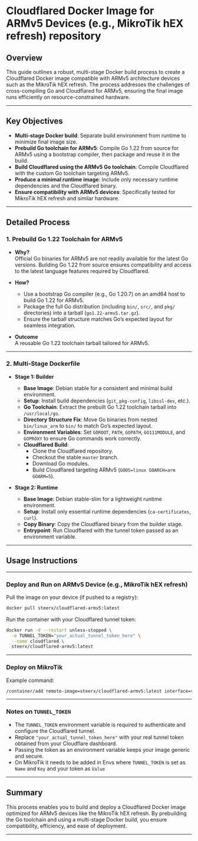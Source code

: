 # Cloudflared Docker Image for ARMv5 Devices (e.g., MikroTik hEX refresh) repository

## Overview

This guide outlines a robust, multi-stage Docker build process to create a Cloudflared Docker image compatible with ARMv5 architecture devices such as the MikroTik hEX refresh. The process addresses the challenges of cross-compiling Go and Cloudflared for ARMv5, ensuring the final image runs efficiently on resource-constrained hardware.

---

## Key Objectives

- **Multi-stage Docker build**: Separate build environment from runtime to minimize final image size.
- **Prebuild Go toolchain for ARMv5**: Compile Go 1.22 from source for ARMv5 using a bootstrap compiler, then package and reuse it in the build.
- **Build Cloudflared using the ARMv5 Go toolchain**: Compile Cloudflared with the custom Go toolchain targeting ARMv5.
- **Produce a minimal runtime image**: Include only necessary runtime dependencies and the Cloudflared binary.
- **Ensure compatibility with ARMv5 devices**: Specifically tested for MikroTik hEX refresh and similar hardware.

---

## Detailed Process

### 1. Prebuild Go 1.22 Toolchain for ARMv5

- **Why?**  
  Official Go binaries for ARMv5 are not readily available for the latest Go versions. Building Go 1.22 from source ensures compatibility and access to the latest language features required by Cloudflared.

- **How?**  
  - Use a bootstrap Go compiler (e.g., Go 1.20.7) on an amd64 host to build Go 1.22 for ARMv5.
  - Package the full Go distribution (including `bin/`, `src/`, and `pkg/` directories) into a tarball (`go1.22-armv5.tar.gz`).
  - Ensure the tarball structure matches Go’s expected layout for seamless integration.

- **Outcome**  
  A reusable Go 1.22 toolchain tarball tailored for ARMv5.

---

### 2. Multi-Stage Dockerfile

- **Stage 1: Builder**

  - **Base Image**: Debian stable for a consistent and minimal build environment.
  - **Setup**: Install build dependencies (`git`, `pkg-config`, `libssl-dev`, etc.).
  - **Go Toolchain**: Extract the prebuilt Go 1.22 toolchain tarball into `/usr/local/go`.
  - **Directory Structure Fix**: Move Go binaries from nested `bin/linux_arm` to `bin/` to match Go’s expected layout.
  - **Environment Variables**: Set `GOROOT`, `PATH`, `GOPATH`, `GO111MODULE`, and `GOPROXY` to ensure Go commands work correctly.
  - **Cloudflared Build**:
    - Clone the Cloudflared repository.
    - Checkout the stable `master` branch.
    - Download Go modules.
    - Build Cloudflared targeting ARMv5 (`GOOS=linux GOARCH=arm GOARM=5`).

- **Stage 2: Runtime**

  - **Base Image**: Debian stable-slim for a lightweight runtime environment.
  - **Setup**: Install only essential runtime dependencies (`ca-certificates`, `curl`).
  - **Copy Binary**: Copy the Cloudflared binary from the builder stage.
  - **Entrypoint**: Run Cloudflared with the tunnel token passed as an environment variable.

---

## Usage Instructions

---

### Deploy and Run on ARMv5 Device (e.g., MikroTik hEX refresh)

Pull the image on your device (if pushed to a registry):

```bash
docker pull steerx/cloudflared-armv5:latest
```

Run the container with your Cloudflared tunnel token:

```bash
docker run -d --restart unless-stopped \
  -e TUNNEL_TOKEN="your_actual_tunnel_token_here" \
  --name cloudflared \
  steerx/cloudflared-armv5:latest
```

---

### Deploy on MikroTik

Example command:
```bash
/container/add remote-image=steerx/cloudflared-armv5:latest interface=veth1 root-dir=disk1/images/cloudflared-armv5 envlist=TUNNEL_TOKEN name=cloudflared-armv5
```
---

### Notes on `TUNNEL_TOKEN`

- The `TUNNEL_TOKEN` environment variable is required to authenticate and configure the Cloudflared tunnel.
- Replace `"your_actual_tunnel_token_here"` with your real tunnel token obtained from your Cloudflare dashboard.
- Passing the token as an environment variable keeps your image generic and secure.
- On MikroTik it needs to be added in Envs where `TUNNEL_TOKEN` is set as `Name` and `Key` and your token as `Value`

---

## Summary

This process enables you to build and deploy a Cloudflared Docker image optimized for ARMv5 devices like the MikroTik hEX refresh. By prebuilding the Go toolchain and using a multi-stage Docker build, you ensure compatibility, efficiency, and ease of deployment.

---
